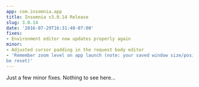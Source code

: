 ```yaml
---
app: com.insomnia.app
title: Insomnia v3.0.14 Release
slug: 3.0.14
date: '2016-07-29T16:31:40-07:00'
fixes:
- Environment editor now updates properly again
minor:
- Adjusted cursor padding in the request body editor
- 'Remember zoom level on app launch (note: your saved window size/position will
be reset)'
---
```


Just a few minor fixes. Nothing to see here...
